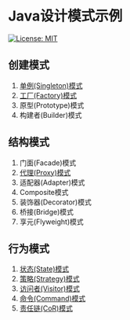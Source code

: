 # Java设计模式示例

[![License: MIT](https://img.shields.io/badge/License-MIT-blue.svg)](https://opensource.org/licenses/MIT) 
 

## 创建模式

1. [单例(Singleton)模式](docs/singleton.md)
2. [工厂(Factory)模式](docs/factory.md)
2. 原型(Prototype)模式
4. 构建者(Builder)模式

## 结构模式

1. 门面(Facade)模式
2. [代理(Proxy)模式](docs/proxy.md)
3. 适配器(Adapter)模式
4. Composite模式
5. 装饰器(Decorator)模式
6. 桥接(Bridge)模式
7. 享元(Flyweight)模式

## 行为模式

1. [状态(State)模式](docs/state.md)
1. [策略(Strategy)模式](docs/strategy.md)
1. [访问者(Visitor)模式](docs/visitor.md)
1. [命令(Command)模式](docs/command.md)
1. [责任链(CoR)模式](docs/cor.md)